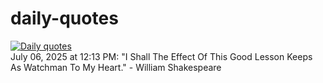 # daily-quotes
[![Daily quotes](https://github.com/ceepu8/daily-quotes/actions/workflows/daily-quote.yml/badge.svg)](https://github.com/ceepu8/daily-quotes/actions/workflows/daily-quote.yml)<br/>
July 06, 2025 at 12:13 PM: "I Shall The Effect Of This Good Lesson Keeps As Watchman To My Heart." - William Shakespeare
